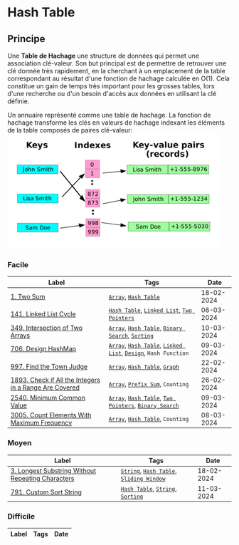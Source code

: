 # Hash Table

## Principe

Une **Table de Hachage** une structure de données qui permet une association clé-valeur. Son but principal est de permettre de retrouver une clé donnée très rapidement, en la cherchant à un emplacement de la table correspondant au résultat d'une fonction de hachage calculée en O(1). Cela constitue un gain de temps très important pour les grosses tables, lors d'une recherche ou d'un besoin d'accès aux données en utilisant la clé définie.

Un annuaire représenté comme une table de hachage. La fonction de hachage transforme les clés en valeurs de hachage indexant les éléments de la table composés de paires clé-valeur:  
<img src="../imgs/skills/hash_table-1.png"/>

### Facile

| Label                                                                                                                                             | Tags                                                                                                                                | Date       |
| ------------------------------------------------------------------------------------------------------------------------------------------------- | ----------------------------------------------------------------------------------------------------------------------------------- | ---------- |
| [1. Two Sum](../Probleme/0001.%20Two%20Sum/)                                                                                                      | [`Array`](./array.md), [`Hash Table`](./hash_table.md)                                                                              | 18-02-2024 |
| [141. Linked List Cycle](../Probleme/0141.%20Linked%20List%20Cycle/)                                                                              | [`Hash Table`](./hash_table.md), [`Linked List`](./linked_list.md), [`Two Pointers`](./two_pointers.md)                             | 06-03-2024 |
| [349. Intersection of Two Arrays](../Probleme/0349.%20Intersection%20of%20Two%20Arrays/)                                                          | [`Array`](./array.md), [`Hash Table`](./hash_table.md), [`Binary Search`](./binary_search.md), [`Sorting`](./sorting.md)            | 10-03-2024 |
| [706. Design HashMap](../Probleme/0706.%20Design%20HashMap/)                                                                                      | [`Array`](./array.md), [`Hash Table`](./hash_table.md), [`Linked List`](./linked_list.md), [`Design`](./design.md), `Hash Function` | 09-03-2024 |
| [997. Find the Town Judge](../Probleme/0997.%20Find%20the%20Town%20Judge/)                                                                        | [`Array`](./array.md), [`Hash Table`](./hash_table.md), [`Graph`](./graph.md)                                                       | 22-02-2024 |
| [1893. Check if All the Integers in a Range Are Covered](../Probleme/1893.%20Check%20if%20All%20the%20Integers%20in%20a%20Range%20Are%20Covered/) | [`Array`](./array.md), [`Prefix Sum`](./prefix_sum.md), `Counting`                                                                  | 26-02-2024 |
| [2540. Minimum Common Value](../Probleme/2540.%20Minimum%20Common%20Value/)                                                                       | [`Array`](./array.md), [`Hash Table`](./hash_table.md), [`Two Pointers`](./two_pointers.md), [`Binary Search`](./binary_search.md)  | 09-03-2024 |
| [3005. Count Elements With Maximum Frequency](../Probleme/3005.%20Count%20Elements%20With%20Maximum%20Frequency/)                                 | [`Array`](./array.md), [`Hash Table`](./hash_table.md), `Counting`                                                                  | 08-03-2024 |

### Moyen

| Label                                                                                                                            | Tags                                                                                              | Date       |
| -------------------------------------------------------------------------------------------------------------------------------- | ------------------------------------------------------------------------------------------------- | ---------- |
| [3. Longest Substring Without Repeating Characters](../Probleme/0003.%20Longest%20Substring%20Without%20Repeating%20Characters/) | [`String`](./string.md), [`Hash Table`](./hash_table.md), [`Sliding Window`](./sliding_window.md) | 18-02-2024 |
| [791. Custom Sort String](../Probleme/0791.%20Custom%20Sort%20String/)                                                           | [`Hash Table`](./hash_table.md), [`String`](./string.md), [`Sorting`](./sorting.md)               | 11-03-2024 |

### Difficile

| Label | Tags | Date |
| ----- | ---- | ---- |
